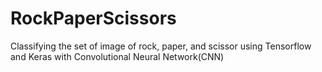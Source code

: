 # RockPaperScissors
Classifying the set of image of rock, paper, and scissor using Tensorflow and Keras with Convolutional Neural Network(CNN)
